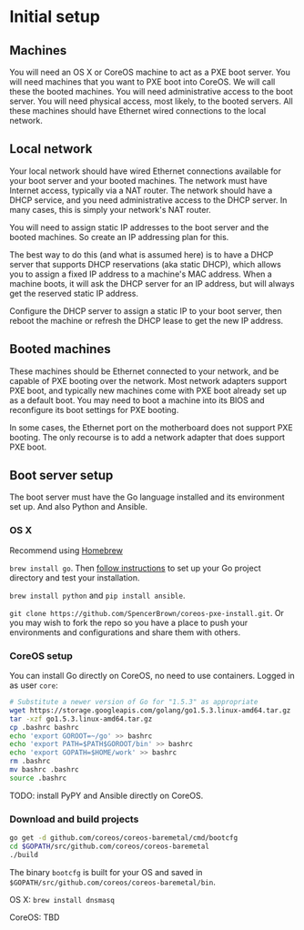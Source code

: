 # Initial setup

## Machines

You will need an OS X or CoreOS machine to act as a PXE boot server.
You will need machines that you want to PXE boot into CoreOS. We will call these the booted machines.
You will need administrative access to the boot server.
You will need physical access, most likely, to the booted servers.
All these machines should have Ethernet wired connections to the local network.

## Local network

Your local network should have wired Ethernet connections available for your boot server and your booted machines.
The network must have Internet access, typically via a NAT router.
The network should have a DHCP service, and you need administrative access to the DHCP server.
In many cases, this is simply your network's NAT router.

You will need to assign static IP addresses to the boot server and the booted machines. So create an IP addressing plan for this.

The best way to do this (and what is assumed here) is to have a DHCP server that supports DHCP reservations (aka static DHCP), which allows you to assign a fixed IP address to a machine's MAC address.
When a machine boots, it will ask the DHCP server for an IP address, but will always get the reserved static IP address.

Configure the DHCP server to assign a static IP to your boot server, then reboot the machine or refresh the DHCP lease to get the new IP address.

## Booted machines

These machines should be Ethernet connected to your network, and be capable of PXE booting over the network.
Most network adapters support PXE boot, and typically new machines come with PXE boot already set up as a default boot.
You may need to boot a machine into its BIOS and reconfigure its boot settings for PXE booting.

In some cases, the Ethernet port on the motherboard does not support PXE booting.
The only recourse is to add a network adapter that does support PXE boot.

## Boot server setup

The boot server must have the Go language installed and its environment set up.
And also Python and Ansible.

### OS X

Recommend using [Homebrew](http://brew.sh)
 
`brew install go`. Then [follow instructions](https://golang.org/doc/install#testing) to set up your Go project directory and test your installation.
 
 `brew install python` and `pip install ansible`.
 
 `git clone https://github.com/SpencerBrown/coreos-pxe-install.git`. 
 Or you may wish to fork the repo so you have a place to push your environments and configurations and share them with others.

### CoreOS setup

You can install Go directly on CoreOS, no need to use containers. Logged in as user `core`:

```bash
# Substitute a newer version of Go for "1.5.3" as appropriate
wget https://storage.googleapis.com/golang/go1.5.3.linux-amd64.tar.gz
tar -xzf go1.5.3.linux-amd64.tar.gz
cp .bashrc bashrc
echo 'export GOROOT=~/go' >> bashrc
echo 'export PATH=$PATH$GOROOT/bin' >> bashrc
echo 'export GOPATH=$HOME/work' >> bashrc
rm .bashrc
mv bashrc .bashrc
source .bashrc
```

TODO: install PyPY and Ansible directly on CoreOS.

### Download and build projects

```bash
go get -d github.com/coreos/coreos-baremetal/cmd/bootcfg
cd $GOPATH/src/github.com/coreos/coreos-baremetal
./build
```

The binary `bootcfg` is built for your OS and saved in `$GOPATH/src/github.com/coreos/coreos-baremetal/bin`.

OS X: `brew install dnsmasq`

CoreOS: TBD